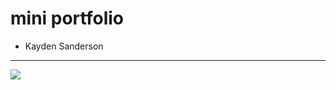 # mini portfolio
- Kayden Sanderson

---

![](http://redleader246.github.io/portfolio/img/portfolio/SnowMan.jpg)